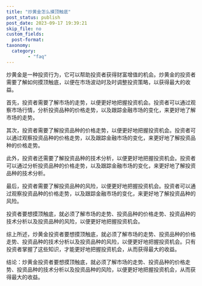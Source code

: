 ```yaml
---
title: "炒黄金怎么摸顶触底"
post_status: publish
post_date: 2023-09-17 19:39:21
skip_file: no
custom_fields: 
  post-format: 
taxonomy:
  category:
        - "faq"
---
```


炒黄金是一种投资行为，它可以帮助投资者获得财富增值的机会。炒黄金的投资者需要了解如何摸顶触底，以便在市场波动时及时调整投资策略，以获得最大的收益。

首先，投资者需要了解市场的走势，以便更好地把握投资机会。投资者可以通过观察市场行情，分析投资品种的价格走势，以及跟踪金融市场的变化，来更好地了解市场的走势。

其次，投资者需要了解投资品种的价格走势，以便更好地把握投资机会。投资者可以通过观察投资品种的价格走势，以及跟踪金融市场的变化，来更好地了解投资品种的价格走势。

此外，投资者还需要了解投资品种的技术分析，以便更好地把握投资机会。投资者可以通过分析投资品种的价格走势，以及跟踪金融市场的变化，来更好地了解投资品种的技术分析。

最后，投资者需要了解投资品种的风险，以便更好地把握投资机会。投资者可以通过观察投资品种的价格走势，以及跟踪金融市场的变化，来更好地了解投资品种的风险。

投资者要想摸顶触底，就必须了解市场的走势、投资品种的价格走势、投资品种的技术分析以及投资品种的风险，以便更好地把握投资机会。

综上所述，炒黄金投资者要想摸顶触底，就必须了解市场的走势、投资品种的价格走势、投资品种的技术分析以及投资品种的风险，以便更好地把握投资机会。只有投资者掌握了这些知识，才能更好地把握投资机会，从而获得最大的收益。

结论：炒黄金投资者要想摸顶触底，就必须了解市场的走势、投资品种的价格走势、投资品种的技术分析以及投资品种的风险，以便更好地把握投资机会，从而获得最大的收益。
